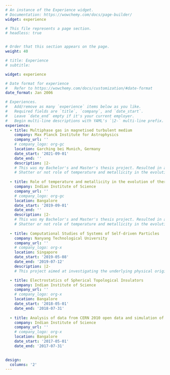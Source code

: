 ```yaml
---
# An instance of the Experience widget.
# Documentation: https://wowchemy.com/docs/page-builder/
widget: experience

# This file represents a page section.
# headless: true


# Order that this section appears on the page.
weight: 40

# title: Experience
# subtitle:

widget: experience

# Date format for experience
#   Refer to https://wowchemy.com/docs/customization/#date-format
date_format: Jan 2006

# Experiences.
#   Add/remove as many `experience` items below as you like.
#   Required fields are `title`, `company`, and `date_start`.
#   Leave `date_end` empty if it's your current employer.
#   Begin multi-line descriptions with YAML's `|2-` multi-line prefix.
experience:
  - title: Multiphase gas in magnetised turbulent medium
    company: Max Planck Institute for Astrophysics
    company_url: ''
    # company_logo: org-gc
    location: Garching bei Munich, Germany
    date_start: '2021-09-01'
    date_end: ''
    description: |2-
    # This was my Bachelor's and Master's thesis project. Resulted in a publication in MNRAS. 
    # Shatter or not role of temperature and metallicity in the evolution of thermal instability” (2020) Hitesh Kishore Das, Prakriti Pal Choudhury, Prateek Sharma
  
  - title: Role of temperature and metallicity in the evolution of thermal instability
    company: Indian Institute of Science
    company_url: ''
    # company_logo: org-gc
    location: Bangalore
    date_start: '2019-09-01'
    date_end: ''
    description: |2-
    # This was my Bachelor's and Master's thesis project. Resulted in a publication in MNRAS. 
    # Shatter or not role of temperature and metallicity in the evolution of thermal instability” (2020) Hitesh Kishore Das, Prakriti Pal Choudhury, Prateek Sharma
        
  - title: Computational Studies of Systems of Self-driven Particles
    company: Nanyang Technological University
    company_url: ''
    # company_logo: org-x
    location: Singapore
    date_start: '2019-05-08'
    date_end: '2019-07-12'
    description: |2-
    # This project aimed at investigating the underlying physical origin of this “phase transition” via the development of appropriate computational models

  - title: Electrostatics of Spherical Topological Insulators
    company: Indian Institute of Science
    company_url: ''
    # company_logo: org-x
    location: Bangalore
    date_start: '2018-05-01'
    date_end: '2018-07-31'
  
  - title: Analysis of data from CERN 2010 open data and simulation of top pair production
    company: Indian Institute of Science
    company_url: ''
    # company_logo: org-x
    location: Bangalore
    date_start: '2017-05-01'
    date_end: '2017-07-31'
  

design:
  columns: '2'
---
```

